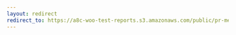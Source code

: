 ```yaml
---
layout: redirect
redirect_to: https://a8c-woo-test-reports.s3.amazonaws.com/public/pr-merge/41293/e2e/index.html
---
```

